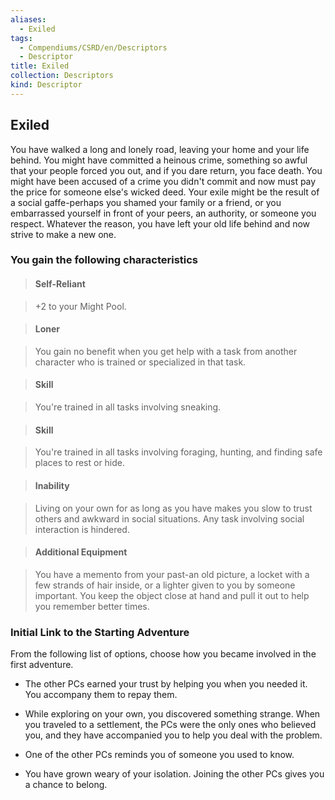 ```yaml
---
aliases:
  - Exiled
tags:
  - Compendiums/CSRD/en/Descriptors
  - Descriptor
title: Exiled
collection: Descriptors
kind: Descriptor
---
```

## Exiled    
You have walked a long and lonely road, leaving your home and your life behind. You might have committed a heinous crime, something so awful that your people forced you out, and if you dare return, you face death. You might have been accused of a crime you didn't commit and now must pay the price for someone else's wicked deed. Your exile might be the result of a social gaffe-perhaps you shamed your family or a friend, or you embarrassed yourself in front of your peers, an authority, or someone you respect. Whatever the reason, you have left your old life behind and now strive to make a new one.  
### You gain the following characteristics    
> #### Self-Reliant  
> +2 to your Might Pool.    
  
> #### Loner  
> You gain no benefit when you get help with a task from another character who is trained or specialized in that task.    
  
> #### Skill  
> You're trained in all tasks involving sneaking.    
  
> #### Skill  
> You're trained in all tasks involving foraging, hunting, and finding safe places to rest or hide.    
  
> #### Inability  
> Living on your own for as long as you have makes you slow to trust others and awkward in social situations. Any task involving social interaction is hindered.    
  
> #### Additional Equipment  
> You have a memento from your past-an old picture, a locket with a few strands of hair inside, or a lighter given to you by someone important. You keep the object close at hand and pull it out to help you remember better times.    
  
### Initial Link to the Starting Adventure    
From the following list of options, choose how you became involved in the first adventure.    
- The other PCs earned your trust by helping you when you needed it. You accompany them to repay them.    
- While exploring on your own, you discovered something strange. When you traveled to a settlement, the PCs were the only ones who believed you, and they have accompanied you to help you deal with the problem.    
- One of the other PCs reminds you of someone you used to know.    
- You have grown weary of your isolation. Joining the other PCs gives you a chance to belong.  